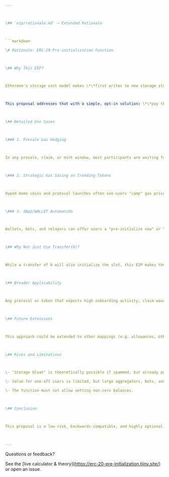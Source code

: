 ```yaml
---



\## `eip/rationale.md` — Extended Rationale



```markdown

\# Rationale: ERC-20 Pre-initialization Function



\## Why This EIP?



Ethereum's storage cost model makes \*\*first writes to new storage slots (SSTORE)\*\* disproportionately expensive. In ERC-20, the first time a user's balance is updated, it typically costs 20,000 gas (vs. 5,000 for subsequent changes). In busy markets or hyped launches, this translates to high dollar fees, unpredictable UX, and sometimes failed transactions if users underestimate gas requirements.



This proposal addresses that with a simple, opt-in solution: \*\*pay the "storage rent" early, when it is cheapest\*\*.



\## Detailed Use Cases



\### 1. Presale Gas Hedging



In any presale, claim, or mint window, most participants are waiting for a specific time (e.g. launch block). If the contract supports pre-initialization, these users can pay the SSTORE cost at a quiet moment (e.g. the night before). When the sale opens and the mempool fills up, their first `transferFrom` or claim costs much less gas, letting them compete more fairly for limited slots and avoid sudden fee spikes.



\### 2. Strategic Gas Saving on Trending Tokens



Hyped meme coins and protocol launches often see users "camp" gas prices. Savvy traders can pre-initialize the mapping slot for their wallet on likely targets. If they decide to buy (or snipe) when the token starts trending, the on-chain transaction uses much less gas—sometimes making the difference between a profitable or failed buy.



\### 3. dApp/WALLET Automation



Wallets, bots, and relayers can offer users a "pre-initialize now" or "auto-gas optimize" button. Advanced users and power wallets may batch-initialize dozens of tokens they plan to interact with, saving cumulative fees.



\## Why Not Just Use Transfer(0)?



While a transfer of 0 will also initialize the slot, this EIP makes the mechanism explicit, gas-efficient, and easy to track. It can also be further optimized (no event emission, no access checks).



\## Broader Applicability



Any protocol or token that expects high onboarding activity, claim waves, or first-use spikes (e.g. airdrops, Layer 2 bridges, stablecoin minting) can benefit from this pattern.



\## Future Extensions



This approach could be extended to other mappings (e.g. allowances, other standards) and generalized as a "storage rent prepay" tool.



\## Risks and Limitations



\- "Storage bloat" is theoretically possible if spammed, but already possible via normal transfers.

\- Value for one-off users is limited, but large aggregators, bots, and pro users can benefit the most.

\- The function must not allow setting non-zero balances.



\## Conclusion



This proposal is a low-risk, backwards-compatible, and highly optional extension to ERC-20 that enables gas-conscious users and wallets to optimize costs during periods of unpredictable network congestion, with minimal contract changes and no loss of functionality or security.



---
```




Questions or feedback?  

See the \[live calculator \& theory](https://erc-20-pre-initialization.tiiny.site/) or open an issue.



